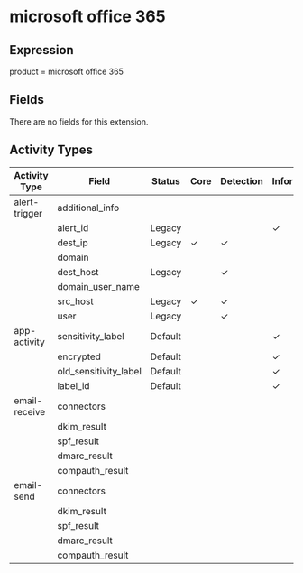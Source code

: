 microsoft office 365
====================

Expression
----------

product = microsoft office 365

Fields
------

There are no fields for this extension.

Activity Types
--------------

| Activity Type | Field                 | Status  | Core     | Detection | Informational |
| ------------- | --------------------- | ------- | -------- | --------- | ------------- |
| alert-trigger | additional_info       |         |          |           |               |
|               | alert_id              | Legacy  |          |           | &#10003;      |
|               | dest_ip               | Legacy  | &#10003; | &#10003;  |               |
|               | domain                |         |          |           |               |
|               | dest_host             | Legacy  |          | &#10003;  |               |
|               | domain_user_name      |         |          |           |               |
|               | src_host              | Legacy  | &#10003; | &#10003;  |               |
|               | user                  | Legacy  |          | &#10003;  |               |
| app-activity  | sensitivity_label     | Default |          |           | &#10003;      |
|               | encrypted             | Default |          |           | &#10003;      |
|               | old_sensitivity_label | Default |          |           | &#10003;      |
|               | label_id              | Default |          |           | &#10003;      |
| email-receive | connectors            |         |          |           |               |
|               | dkim_result           |         |          |           |               |
|               | spf_result            |         |          |           |               |
|               | dmarc_result          |         |          |           |               |
|               | compauth_result       |         |          |           |               |
| email-send    | connectors            |         |          |           |               |
|               | dkim_result           |         |          |           |               |
|               | spf_result            |         |          |           |               |
|               | dmarc_result          |         |          |           |               |
|               | compauth_result       |         |          |           |               |

